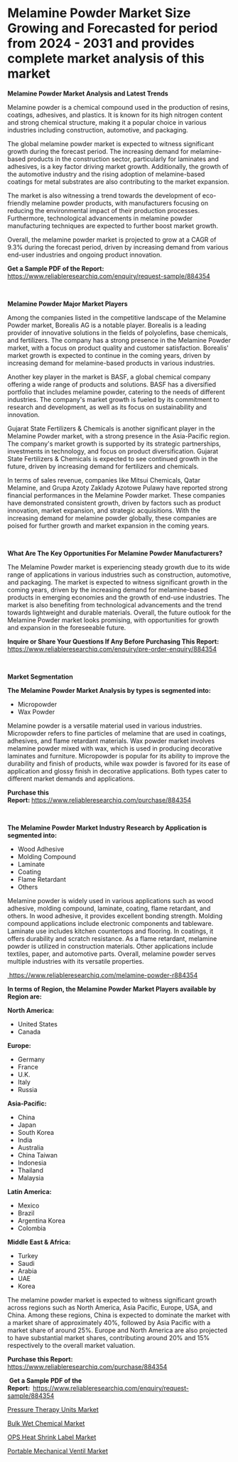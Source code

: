 <p><h1>Melamine Powder Market Size Growing and Forecasted for period from 2024 - 2031 and provides complete market analysis of this market</h1></p><p><strong>Melamine Powder Market Analysis and Latest Trends</strong></p>
<p><p>Melamine powder is a chemical compound used in the production of resins, coatings, adhesives, and plastics. It is known for its high nitrogen content and strong chemical structure, making it a popular choice in various industries including construction, automotive, and packaging.</p><p>The global melamine powder market is expected to witness significant growth during the forecast period. The increasing demand for melamine-based products in the construction sector, particularly for laminates and adhesives, is a key factor driving market growth. Additionally, the growth of the automotive industry and the rising adoption of melamine-based coatings for metal substrates are also contributing to the market expansion.</p><p>The market is also witnessing a trend towards the development of eco-friendly melamine powder products, with manufacturers focusing on reducing the environmental impact of their production processes. Furthermore, technological advancements in melamine powder manufacturing techniques are expected to further boost market growth.</p><p>Overall, the melamine powder market is projected to grow at a CAGR of 9.3% during the forecast period, driven by increasing demand from various end-user industries and ongoing product innovation.</p></p>
<p><strong>Get a Sample PDF of the Report:&nbsp;</strong> <a href="https://www.reliableresearchiq.com/enquiry/request-sample/884354">https://www.reliableresearchiq.com/enquiry/request-sample/884354</a></p>
<p>&nbsp;</p>
<p><strong>Melamine Powder Major Market Players</strong></p>
<p><p>Among the companies listed in the competitive landscape of the Melamine Powder market, Borealis AG is a notable player. Borealis is a leading provider of innovative solutions in the fields of polyolefins, base chemicals, and fertilizers. The company has a strong presence in the Melamine Powder market, with a focus on product quality and customer satisfaction. Borealis' market growth is expected to continue in the coming years, driven by increasing demand for melamine-based products in various industries.</p><p>Another key player in the market is BASF, a global chemical company offering a wide range of products and solutions. BASF has a diversified portfolio that includes melamine powder, catering to the needs of different industries. The company's market growth is fueled by its commitment to research and development, as well as its focus on sustainability and innovation.</p><p>Gujarat State Fertilizers & Chemicals is another significant player in the Melamine Powder market, with a strong presence in the Asia-Pacific region. The company's market growth is supported by its strategic partnerships, investments in technology, and focus on product diversification. Gujarat State Fertilizers & Chemicals is expected to see continued growth in the future, driven by increasing demand for fertilizers and chemicals.</p><p>In terms of sales revenue, companies like Mitsui Chemicals, Qatar Melamine, and Grupa Azoty Zaklady Azotowe Pulawy have reported strong financial performances in the Melamine Powder market. These companies have demonstrated consistent growth, driven by factors such as product innovation, market expansion, and strategic acquisitions. With the increasing demand for melamine powder globally, these companies are poised for further growth and market expansion in the coming years.</p></p>
<p>&nbsp;</p>
<p><strong>What Are The Key Opportunities For Melamine Powder Manufacturers?</strong></p>
<p><p>The Melamine Powder market is experiencing steady growth due to its wide range of applications in various industries such as construction, automotive, and packaging. The market is expected to witness significant growth in the coming years, driven by the increasing demand for melamine-based products in emerging economies and the growth of end-use industries. The market is also benefiting from technological advancements and the trend towards lightweight and durable materials. Overall, the future outlook for the Melamine Powder market looks promising, with opportunities for growth and expansion in the foreseeable future.</p></p>
<p><strong>Inquire or Share Your Questions If Any Before Purchasing This Report:</strong> <a href="https://www.reliableresearchiq.com/enquiry/pre-order-enquiry/884354">https://www.reliableresearchiq.com/enquiry/pre-order-enquiry/884354</a></p>
<p>&nbsp;</p>
<p><strong>Market Segmentation</strong></p>
<p><strong>The Melamine Powder Market Analysis by types is segmented into:</strong></p>
<p><ul><li>Micropowder</li><li>Wax Powder</li></ul></p>
<p><p>Melamine powder is a versatile material used in various industries. Micropowder refers to fine particles of melamine that are used in coatings, adhesives, and flame retardant materials. Wax powder market involves melamine powder mixed with wax, which is used in producing decorative laminates and furniture. Micropowder is popular for its ability to improve the durability and finish of products, while wax powder is favored for its ease of application and glossy finish in decorative applications. Both types cater to different market demands and applications.</p></p>
<p><strong>Purchase this Report:&nbsp;</strong><a href="https://www.reliableresearchiq.com/purchase/884354">https://www.reliableresearchiq.com/purchase/884354</a></p>
<p>&nbsp;</p>
<p><strong>The Melamine Powder Market Industry Research by Application is segmented into:</strong></p>
<p><ul><li>Wood Adhesive</li><li>Molding Compound</li><li>Laminate</li><li>Coating</li><li>Flame Retardant</li><li>Others</li></ul></p>
<p><p>Melamine powder is widely used in various applications such as wood adhesive, molding compound, laminate, coating, flame retardant, and others. In wood adhesive, it provides excellent bonding strength. Molding compound applications include electronic components and tableware. Laminate use includes kitchen countertops and flooring. In coatings, it offers durability and scratch resistance. As a flame retardant, melamine powder is utilized in construction materials. Other applications include textiles, paper, and automotive parts. Overall, melamine powder serves multiple industries with its versatile properties.</p></p>
<p><a href="https://www.reliableresearchiq.com/melamine-powder-r884354">&nbsp;https://www.reliableresearchiq.com/melamine-powder-r884354</a></p>
<p><strong>In terms of Region, the Melamine Powder Market Players available by Region are:</strong></p>
<p>
    <p> <strong> North America: </strong>
        <ul>
            <li>United States</li>
            <li>Canada</li>
        </ul>
        </p> 
    <p> <strong> Europe: </strong>
        <ul>
            <li>Germany</li>
            <li>France</li>
            <li>U.K.</li>
            <li>Italy</li>
            <li>Russia</li>
        </ul>
        </p> 
    <p> <strong> Asia-Pacific: </strong>
        <ul>
            <li>China</li>
            <li>Japan</li>
            <li>South Korea</li>
            <li>India</li>
            <li>Australia</li>
            <li>China Taiwan</li>
            <li>Indonesia</li>
            <li>Thailand</li>
            <li>Malaysia</li>
        </ul>
        </p> 
    <p> <strong> Latin America: </strong>
        <ul>
            <li>Mexico</li>
            <li>Brazil</li>
            <li>Argentina Korea</li>
            <li>Colombia</li>
        </ul>
        </p> 
    <p> <strong> Middle East & Africa: </strong>
        <ul>
            <li>Turkey</li>
            <li>Saudi</li>
            <li>Arabia</li>
            <li>UAE</li>
            <li>Korea</li>
        </ul>
    </p>
    </p>
<p><p>The melamine powder market is expected to witness significant growth across regions such as North America, Asia Pacific, Europe, USA, and China. Among these regions, China is expected to dominate the market with a market share of approximately 40%, followed by Asia Pacific with a market share of around 25%. Europe and North America are also projected to have substantial market shares, contributing around 20% and 15% respectively to the overall market valuation.</p></p>
<p><strong>Purchase this Report: </strong><a href="https://www.reliableresearchiq.com/purchase/884354">https://www.reliableresearchiq.com/purchase/884354</a></p>
<p>&nbsp;<strong>Get a Sample PDF of the Report:&nbsp;&nbsp;</strong><a href="https://www.reliableresearchiq.com/enquiry/request-sample/884354">https://www.reliableresearchiq.com/enquiry/request-sample/884354</a></p>
<p><strong></strong></p>
<p><p><a href="https://github.com/btwcqfvq34/Market-Research-Report-List-1/blob/main/pressure-therapy-units-market.md">Pressure Therapy Units Market</a></p><p><a href="https://www.linkedin.com/pulse/bulk-wet-chemical-market-investigation-industry-evolution-yaimf">Bulk Wet Chemical Market</a></p><p><a href="https://www.linkedin.com/pulse/ops-heat-shrink-label-market-overview-global-trends-future-prospects-iegdf">OPS Heat Shrink Label Market</a></p><p><a href="https://github.com/janetchuadff364/Market-Research-Report-List-1/blob/main/portable-mechanical-ventil-market.md">Portable Mechanical Ventil Market</a></p></p>